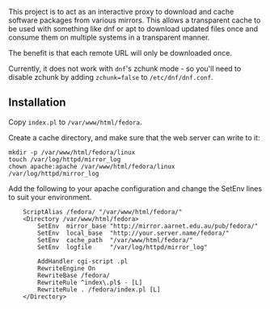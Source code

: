 This project is to act as an interactive proxy to download and cache software packages from
various mirrors. This allows a transparent cache to be used with something like dnf or apt
to download updated files once and consume them on multiple systems in a transparent manner.

The benefit is that each remote URL will only be downloaded once.

Currently, it does not work with `dnf`'s zchunk mode - so you'll need to disable zchunk by adding
`zchunk=false` to `/etc/dnf/dnf.conf`.

## Installation
Copy `index.pl` to `/var/www/html/fedora`.

Create a cache directory, and make sure that the web server can write to it:
```
mkdir -p /var/www/html/fedora/linux
touch /var/log/httpd/mirror_log
chown apache:apache /var/www/html/fedora/linux /var/log/httpd/mirror_log
```

Add the following to your apache configuration and change the SetEnv lines to suit your environment.
```
	ScriptAlias /fedora/ "/var/www/html/fedora/"
	<Directory /var/www/html/fedora>
		SetEnv	mirror_base	"http://mirror.aarnet.edu.au/pub/fedora/"
		SetEnv	local_base	"http://your.server.name/fedora/"
		SetEnv	cache_path	"/var/www/html/fedora/"
		SetEnv	logfile		"/var/log/httpd/mirror_log"

		AddHandler cgi-script .pl
		RewriteEngine On
		RewriteBase /fedora/
		RewriteRule ^index\.pl$ - [L]
		RewriteRule . /fedora/index.pl [L]
	</Directory>
```
